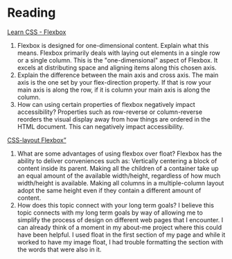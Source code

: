 <h1>Reading</h1>

<u>Learn CSS - Flexbox</u>

1. Flexbox is designed for one-dimensional content. Explain what this means.
Flexbox primarily deals with laying out elements in a single row or a single column. This is the "one-dimensional" aspect of Flexbox. It excels at distributing space and aligning items along this chosen axis.
2. Explain the difference between the main axis and cross axis.
The main axis is the one set by your flex-direction property. If that is row your main axis is along the row, if it is column your main axis is along the column.
3. How can using certain properties of flexbox negatively impact accessibility?
Properties such as row-reverse or column-reverse reorders the visual display away from how things are ordered in the HTML document. This can negatively impact accessibility. 

<u>CSS-layout Flexbox”</u>

1. What are some advantages of using flexbox over float?
Flexbox has the ability to deliver conveniences such as:
Vertically centering a block of content inside its parent.
Making all the children of a container take up an equal amount of the available width/height, regardless of how much width/height is available.
Making all columns in a multiple-column layout adopt the same height even if they contain a different amount of content.
2. How does this topic connect with your long term goals?
I believe this topic connects with my long term goals by way of allowing me to simplify the process of design on different web pages that I encounter. I can already think of a moment in my about-me project where this could have been helpful. I used float in the first section of my page and while it worked to have my image float, I had trouble formatting the section with the words that were also in it.